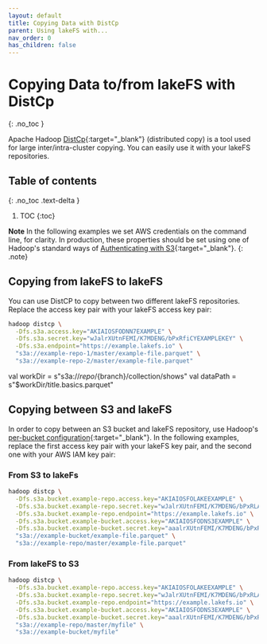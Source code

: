 ```yaml
---
layout: default
title: Copying Data with DistCp
parent: Using lakeFS with...
nav_order: 0
has_children: false
---
```


# Copying Data to/from lakeFS with DistCp
{: .no_toc }

Apache Hadoop [DistCp](https://hadoop.apache.org/docs/current/hadoop-distcp/DistCp.html){:target="_blank"} (distributed copy) is a tool used for large inter/intra-cluster copying. You can easily use it with your lakeFS repositories.
## Table of contents
{: .no_toc .text-delta }

1. TOC
{:toc}

**Note** 
In the following examples we set AWS credentials on the command line, for clarity. In production, these properties should be set using one of Hadoop's standard ways of [Authenticating with S3](https://hadoop.apache.org/docs/current/hadoop-aws/tools/hadoop-aws/index.html#Authenticating_with_S3){:target="_blank"}. 
{: .note}


## Copying from lakeFS to lakeFS

You can use DistCP to copy between two different lakeFS repositories. Replace the access key pair with your lakeFS access key pair:

```bash
hadoop distcp \
  -Dfs.s3a.access.key="AKIAIOSFODNN7EXAMPLE" \
  -Dfs.s3a.secret.key="wJalrXUtnFEMI/K7MDENG/bPxRfiCYEXAMPLEKEY" \
  -Dfs.s3a.endpoint="https://example.lakefs.io" \
  "s3a://example-repo-1/master/example-file.parquet" \
  "s3a://example-repo-2/master/example-file.parquet"
```

val workDir = s"s3a://${repo}/${branch}/collection/shows"
val dataPath = s"$workDir/title.basics.parquet"

## Copying between S3 and lakeFS
In order to copy between an S3 bucket and lakeFS repository, use Hadoop's [per-bucket configuration](https://hadoop.apache.org/docs/current/hadoop-aws/tools/hadoop-aws/index.html#Configuring_different_S3_buckets_with_Per-Bucket_Configuration){:target="_blank"}.
In the following examples, replace the first access key pair with your lakeFS key pair, and the second one with your AWS IAM key pair:

### From S3 to lakeFs
```bash
hadoop distcp \
  -Dfs.s3a.bucket.example-repo.access.key="AKIAIOSFOLAKEEXAMPLE" \
  -Dfs.s3a.bucket.example-repo.secret.key="wJalrXUtnFEMI/K7MDENG/bPxRLAKEEXAMPLEKEY" \
  -Dfs.s3a.bucket.example-repo.endpoint="https://example.lakefs.io" \
  -Dfs.s3a.bucket.example-bucket.access.key="AKIAIOSFODNS3EXAMPLE" \
  -Dfs.s3a.bucket.example-bucket.secret.key="aaalrXUtnFEMI/K7MDENG/bPxRfiS3EXAMPLEKEY" \
  "s3a://example-bucket/example-file.parquet" \
  "s3a://example-repo/master/example-file.parquet"
```

### From lakeFS to S3
```bash
hadoop distcp \
  -Dfs.s3a.bucket.example-repo.access.key="AKIAIOSFOLAKEEXAMPLE" \
  -Dfs.s3a.bucket.example-repo.secret.key="wJalrXUtnFEMI/K7MDENG/bPxRLAKEEXAMPLEKEY" \
  -Dfs.s3a.bucket.example-repo.endpoint="https://example.lakefs.io" \
  -Dfs.s3a.bucket.example-bucket.access.key="AKIAIOSFODNS3EXAMPLE" \
  -Dfs.s3a.bucket.example-bucket.secret.key="aaalrXUtnFEMI/K7MDENG/bPxRfiS3EXAMPLEKEY" \
  "s3a://example-repo/master/myfile" \
  "s3a://example-bucket/myfile"
```
